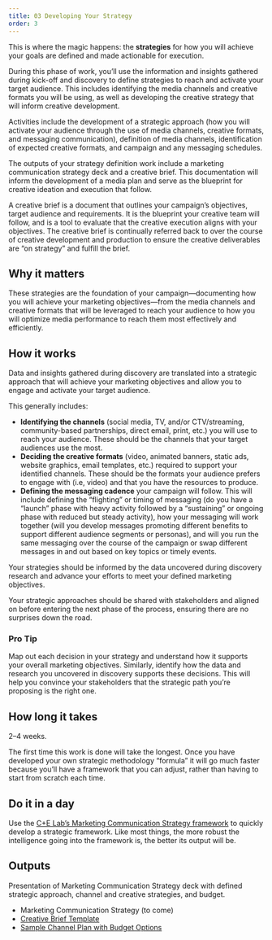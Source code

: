 ```yaml
---
title: 03 Developing Your Strategy
order: 3
---
```


This is where the magic happens: the **strategies** for how you will achieve your goals are defined and made actionable for execution.

During this phase of work, you’ll use the information and insights gathered during kick-off and discovery to define strategies to reach and activate your target audience. This includes identifying the media channels and creative formats you will be using, as well as developing the creative strategy that will inform creative development.

Activities include the development of a strategic approach (how you will activate your audience through the use of media channels, creative formats, and messaging communication), definition of media channels, identification of expected creative formats, and campaign and any messaging schedules.

The outputs of your strategy definition work include a marketing communication strategy deck and a creative brief. This documentation will inform the development of a media plan and serve as the blueprint for creative ideation and execution that follow.

A creative brief is a document that outlines your campaign’s objectives, target audience and requirements. It is the blueprint your creative team will follow, and is a tool to evaluate that the creative execution aligns with your objectives. The creative brief is continually referred back to over the course of creative development and production to ensure the creative deliverables are “on strategy” and fulfill the brief.

## Why it matters

These strategies are the foundation of your campaign—documenting how you will achieve your marketing objectives—from the media channels and creative formats that will be leveraged to reach your audience to how you will optimize media performance to reach them most effectively and efficiently.

## How it works

Data and insights gathered during discovery are translated into a strategic approach that will achieve your marketing objectives and allow you to engage and activate your target audience.

This generally includes:

- **Identifying the channels** (social media, TV, and/or CTV/streaming, community-based partnerships, direct email, print, etc.) you will use to reach your audience. These should be the channels that your target audiences use the most.
- **Deciding the creative formats** (video, animated banners, static ads, website graphics, email templates, etc.) required to support your identified channels. These should be the formats your audience prefers to engage with (i.e, video) and that you have the resources to produce.
- **Defining the messaging cadence** your campaign will follow. This will include defining the “flighting” or timing of messaging (do you have a “launch” phase with heavy activity followed by a “sustaining” or ongoing phase with reduced but steady activity), how your messaging will work together (will you develop messages promoting different benefits to support different audience segments or personas), and will you run the same messaging over the course of the campaign or swap different messages in and out based on key topics or timely events.

Your strategies should be informed by the data uncovered during discovery research and advance your efforts to meet your defined marketing objectives.

Your strategic approaches should be shared with stakeholders and aligned on before entering the next phase of the process, ensuring there are no surprises down the road.

<div class="usa-alert usa-alert--info margin-top-5">
    <div class="usa-alert__body">
        <h3 class="usa-alert__heading">Pro Tip</h3>
        <p class="usa-alert__text">
            Map out each decision in your strategy and understand how it supports your overall marketing objectives. Similarly, identify how the data and research you uncovered in discovery supports these decisions. This will help you convince your stakeholders that the strategic path you’re proposing is the right one.
        </p>
    </div>
</div>

## How long it takes

2–4 weeks.

The first time this work is done will take the longest. Once you have developed your own strategic methodology “formula” it will go much faster because you’ll have a framework that you can adjust, rather than having to start from scratch each time.

## Do it in a day

Use the [C+E Lab’s Marketing Communication Strategy framework](https://docs.google.com/spreadsheets/d/1k8vQRPecCnwVRUANDZcXmoUvX3LA9-X0aVlA4sPeszA/edit#gid=0) to quickly develop a strategic framework. Like most things, the more robust the intelligence going into the framework is, the better its output will be.

## Outputs

Presentation of Marketing Communication Strategy deck with defined strategic approach, channel and creative strategies, and budget.

- Marketing Communication Strategy (to come)
- [Creative Brief Template](https://docs.google.com/document/d/10CJ5EWpxA39Q_-t5vm8LrjdpBklo3kYHBUSM7yEc0DQ/edit)
- [Sample Channel Plan with Budget Options](https://docs.google.com/presentation/d/1-X6Ww7_XxfMTsElqmhRxLFHsLEoVJ0JQ2H2tkyY4z_U/edit#slide=id.g14715962381_0_44)
